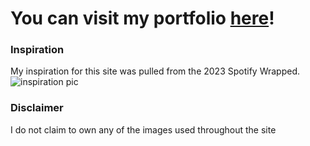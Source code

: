 # You can visit my portfolio [here](ashleytdavis.com)!

### Inspiration
My inspiration for this site was pulled from the 2023 Spotify Wrapped.
<img src="https://hips.hearstapps.com/hmg-prod/images/screen-shot-2023-11-29-at-12-21-53-pm-6567733532e71.png" alt="inspiration pic">

### Disclaimer
I do not claim to own any of the images used throughout the site
